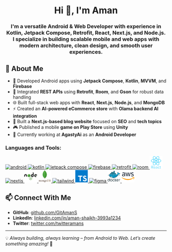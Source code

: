 <h1 align="center">Hi 👋, I'm Aman</h1>
<h3 align="center">I'm a versatile Android & Web Developer with experience in Kotlin, Jetpack Compose, Retrofit, React, Next.js, and Node.js. I specialize in building scalable mobile and web apps with modern architecture, clean design, and smooth user experiences.</h3>

## 🚀 About Me

- 📱 Developed Android apps using **Jetpack Compose**, **Kotlin**, **MVVM**, and **Firebase**
- 🔗 Integrated **REST APIs** using **Retrofit**, **Room**, and **Gson** for robust data handling
- 🌐 Built full-stack web apps with **React**, **Next.js**, **Node.js**, and **MongoDB**
- ⚡ Created an **AI-powered eCommerce store** with **Olama backend AI integration**
- 📝 Built a **Next.js-based blog website** focused on **SEO** and **tech topics**
- 🎮 Published a mobile **game on Play Store** using **Unity**
- 🏢 Currently working at **AgastyAi** as an **Android Developer**

<h3 align="left">Languages and Tools:</h3>
<p align="left"> 
  <!-- Android -->
  <a href="https://developer.android.com" target="_blank">
    <img src="https://cdn.worldvectorlogo.com/logos/android-logomark.svg" alt="android" width="40" height="40"/> 
  </a>
  <a href="https://kotlinlang.org/" target="_blank">
    <img src="https://upload.wikimedia.org/wikipedia/commons/7/74/Kotlin_Icon.png" alt="kotlin" width="40" height="40"/> 
  </a>
  <a href="https://developer.android.com/jetpack/compose" target="_blank">
    <img src="https://developer.android.com/images/jetpack/compose-graphic.svg" alt="jetpack compose" width="40" height="40"/> 
  </a>
  <a href="https://firebase.google.com/" target="_blank">
    <img src="https://www.vectorlogo.zone/logos/firebase/firebase-icon.svg" alt="firebase" width="40" height="40"/> 
  </a>
  <a href="https://square.github.io/retrofit/" target="_blank">
    <img src="https://raw.githubusercontent.com/square/retrofit/master/website/static/logo.png" alt="retrofit" width="40" height="40"/> 
  </a>
  <a href="https://developer.android.com/topic/libraries/architecture/room" target="_blank">
    <img src="https://seeklogo.com/images/S/sqlite-logo-B4095D9F0D-seeklogo.com.png" alt="room" width="40" height="40"/> 
  </a>

  <!-- Web -->
  <a href="https://reactjs.org/" target="_blank">
    <img src="https://raw.githubusercontent.com/devicons/devicon/master/icons/react/react-original-wordmark.svg" alt="react" width="40" height="40"/> 
  </a>
  <a href="https://nextjs.org/" target="_blank">
    <img src="https://cdn.worldvectorlogo.com/logos/nextjs-2.svg" alt="nextjs" width="40" height="40"/> 
  </a>
  <a href="https://nodejs.org" target="_blank">
    <img src="https://raw.githubusercontent.com/devicons/devicon/master/icons/nodejs/nodejs-original-wordmark.svg" alt="nodejs" width="40" height="40"/> 
  </a>
  <a href="https://www.mongodb.com/" target="_blank">
    <img src="https://raw.githubusercontent.com/devicons/devicon/master/icons/mongodb/mongodb-original-wordmark.svg" alt="mongodb" width="40" height="40"/> 
  </a>
  <a href="https://tailwindcss.com/" target="_blank">
    <img src="https://www.vectorlogo.zone/logos/tailwindcss/tailwindcss-icon.svg" alt="tailwind" width="40" height="40"/> 
  </a>
  <a href="https://www.typescriptlang.org/" target="_blank">
    <img src="https://raw.githubusercontent.com/devicons/devicon/master/icons/typescript/typescript-original.svg" alt="typescript" width="40" height="40"/> 
  </a>

  <!-- Tools -->
  <a href="https://www.figma.com/" target="_blank">
    <img src="https://www.vectorlogo.zone/logos/figma/figma-icon.svg" alt="figma" width="40" height="40"/> 
  </a>
  <a href="https://www.docker.com/" target="_blank">
    <img src="https://raw.githubusercontent.com/devicons/devicon/master/icons/docker/docker-original-wordmark.svg" alt="docker" width="40" height="40"/> 
  </a>
  <a href="https://aws.amazon.com" target="_blank">
    <img src="https://raw.githubusercontent.com/devicons/devicon/master/icons/amazonwebservices/amazonwebservices-original-wordmark.svg" alt="aws" width="40" height="40"/> 
  </a>
</p>

## 📫 Connect With Me

- **GitHub**: [github.com/GitAmanS](https://github.com/GitAmanS)
- **LinkedIn**: [linkedin.com/in/aman-shaikh-3993a1234](https://linkedin.com/in/aman-shaikh-3993a1234)
- **Twitter**: [twitter.com/twitteramans](https://twitter.com/twitteramans)

---

💡 *Always building, always learning – from Android to Web. Let’s create something amazing!* 🚀
